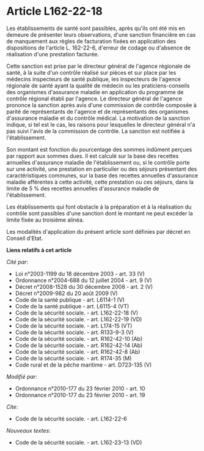 # Article L162-22-18

Les établissements de santé sont passibles, après qu'ils ont été mis en demeure de présenter leurs observations, d'une
sanction financière en cas de manquement aux règles de facturation fixées en application des dispositions de l'article L.
162-22-6, d'erreur de codage ou d'absence de réalisation d'une prestation facturée. 

Cette sanction est prise par le directeur général de l'agence régionale de santé, à la suite d'un contrôle réalisé sur pièces
et sur place par les médecins inspecteurs de santé publique, les inspecteurs de l'agence régionale de santé ayant la qualité
de médecin ou les praticiens-conseils des organismes d'assurance maladie en application du programme de contrôle régional
établi par l'agence. Le directeur général de l'agence prononce la sanction après avis d'une commission de contrôle composée à
parité de représentants de l'agence et de représentants des organismes d'assurance maladie et du contrôle médical. La
motivation de la sanction indique, si tel est le cas, les raisons pour lesquelles le directeur général n'a pas suivi l'avis
de la commission de contrôle. La sanction est notifiée à l'établissement. 

Son montant est fonction du pourcentage des sommes indûment perçues par rapport aux sommes dues. Il est calculé sur la base
des recettes annuelles d'assurance maladie de l'établissement ou, si le contrôle porte sur une activité, une prestation en
particulier ou des séjours présentant des caractéristiques communes, sur la base des recettes annuelles d'assurance maladie
afférentes à cette activité, cette prestation ou ces séjours, dans la limite de 5 % des recettes annuelles d'assurance
maladie de l'établissement. 

Les établissements qui font obstacle à la préparation et à la réalisation du contrôle sont passibles d'une sanction dont le
montant ne peut excéder la limite fixée au troisième alinéa. 

Les modalités d'application du présent article sont définies par décret en Conseil d'Etat.

**Liens relatifs à cet article**

_Cité par_:

  - Loi n°2003-1199 du 18 décembre 2003 - art. 33 (V)
  - Ordonnance n°2004-688 du 12 juillet 2004 - art. 9 (V)
  - Décret n°2008-1528 du 30 décembre 2008 - art. 2 (V)
  - Décret n°2009-982 du 20 août 2009 (V)
  - Code de la santé publique - art. L6114-1 (V)
  - Code de la santé publique - art. L6115-4 (VT)
  - Code de la sécurité sociale. - art. L162-22-18 (V)
  - Code de la sécurité sociale. - art. L162-22-19 (VD)
  - Code de la sécurité sociale. - art. L174-15 (VT)
  - Code de la sécurité sociale. - art. R133-9-3 (V)
  - Code de la sécurité sociale. - art. R162-42-10 (Ab)
  - Code de la sécurité sociale. - art. R162-42-14 (Ab)
  - Code de la sécurité sociale. - art. R162-42-8 (Ab)
  - Code de la sécurité sociale. - art. R174-35 (M)
  - Code rural et de la pêche maritime - art. D723-135 (V)

_Modifié par_:

  - Ordonnance n°2010-177 du 23 février 2010 - art. 10
  - Ordonnance n°2010-177 du 23 février 2010 - art. 19

_Cite_:

  - Code de la sécurité sociale. - art. L162-22-6

_Nouveaux textes_:

  - Code de la sécurité sociale. - art. L162-23-13 (VD)
